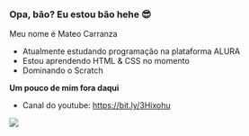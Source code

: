 ### Opa, bão? Eu estou bão hehe 😎

Meu nome é Mateo Carranza

- Atualmente estudando programação na plataforma ALURA
- Estou aprendendo HTML & CSS no momento
- Dominando o Scratch 

**Um pouco de mim fora daqui**

- Canal do youtube: https://bit.ly/3Hixohu

![](https://media.tenor.com/d0UvU7n-KTIAAAAi/thumbs-up-david-martinez.gif)

